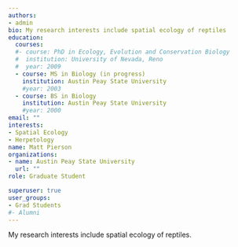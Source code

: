 ```yaml
---
authors:
- admin
bio: My research interests include spatial ecology of reptiles
education:
  courses:
  #- course: PhD in Ecology, Evolution and Conservation Biology
  #  institution: University of Nevada, Reno
  #  year: 2009
  - course: MS in Biology (in progress)
    institution: Austin Peay State University
    #year: 2003
  - course: BS in Biology
    institution: Austin Peay State University
    #year: 2000
email: ""
interests:
- Spatial Ecology
- Herpetology
name: Matt Pierson
organizations:
- name: Austin Peay State University
  url: ""
role: Graduate Student

superuser: true
user_groups:
- Grad Students
#- Alumni
---
```


My research interests include spatial ecology of reptiles. 
